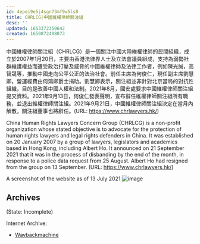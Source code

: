 ```yaml
---
id: 4epei9e5j4sgn73mf9w5ls8
title: CHRLCG|中國維權律師關注組
desc: ''
updated: 1653372350642
created: 1650872408073
---
```


中國維權律師關注組（CHRLCG）是一個關注中國大陸維權律師的民間組織，成立於2007年1月20日，主要由香港法律界人士及立法會議員組成，支持為弱勢社群維護權益而遭受政治打壓及威脅的中國維權律師及法律工作者，例如陳光誠，高智晟等，推動中國走向公平公正的法治社會。前任主席為何俊仁，現任副主席劉慧卿，營運經費由何鴻卿爵士捐助。劉慧卿表示，關注組並非針對北京當局的對抗性組織，目的是改善中國人權和法制。2021年8月，國安處要求中國維權律師關注組提交資料。2021年9月13日，何俊仁發表聲明，宣布辭任維權律師關注組所有職務，並退出維權律師關注組。2021年9月21日，中國維權律師關注組決定在當月內解散，關注組董事也將辭任。(URL: https://www.chrlawyers.hk/)

China Human Rights Lawyers Concern Group (CHRLCG) is a non-profit organization whose stated objective is to advocate for the protection of human rights lawyers and legal rights defenders in China. It was established on 20 January 2007 by a group of lawyers, legislators and academics based in Hong Kong, including Albert Ho. It announced on 21 September 2021 that it was in the process of disbanding by the end of the month, in response to a police data request from 25 August. Albert Ho had resigned from the group on 13 September. (URL: https://www.chrlawyers.hk/)

A screenshot of the website as of 13 July 2021
![image](https://user-images.githubusercontent.com/103475460/165091242-bdb0138b-04cd-40ca-a650-d5c496df242c.png)


## Archives

(State: Incomplete)

Internet Archive:
- [Waybackmachine](https://web.archive.org/web/*/https://www.chrlawyers.hk/)